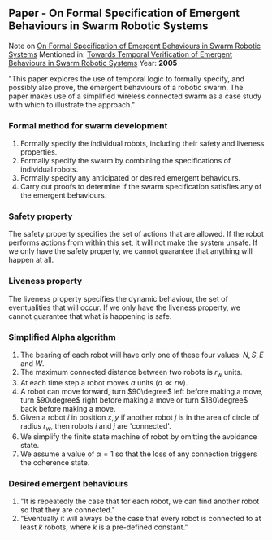 ## Paper - On Formal Specification of Emergent Behaviours in Swarm Robotic Systems
Note on [On Formal Specification of Emergent Behaviours in Swarm Robotic Systems](../Relevant%20Papers/On%20Formal%20Specification%20of%20Emergent%20Behaviours%20in%20Swarm%20Robotic%20Systems.pdf)
Mentioned in: [Towards Temporal Verification of Emergent Behaviours in Swarm Robotic Systems](../Relevant%20Papers/Towards%20Temporal%20Verification%20of%20Emergent%20Behaviours%20in%20Swarm%20Robotic%20Systems.pdf)
Year: **2005**

"This paper explores the use of temporal logic to formally specify, and possibly also prove, the emergent behaviours of a robotic swarm. The paper makes use of a simplified wireless connected swarm as a case study with which to illustrate the approach."

### Formal method for swarm development
1. Formally specify the individual robots, including their safety and liveness properties. 
2. Formally specify the swarm by combining the specifications of individual robots. 
3. Formally specify any anticipated or desired emergent behaviours. 
4. Carry out proofs to determine if the swarm specification satisfies any of the emergent behaviours.

### Safety property
The safety property specifies the set of actions that are allowed. If the robot performs actions from within this set, it will not make the system unsafe.
If we only have the safety property, we cannot guarantee that anything will happen at all.

### Liveness property
The liveness property specifies the dynamic behaviour, the set of eventualities that will occur.
If we only have the liveness property, we cannot guarantee that what is happening is safe.

### Simplified Alpha algorithm
1. The bearing of each robot will have only one of these four values: $N, S, E$ and $W$.
2. The maximum connected distance between two robots is $r_w$ units.
3. At each time step a robot moves $a$ units $(a \ll rw )$.
4. A robot can move forward, turn $90\degree$ left before making a move, turn $90\degree$ right before making a move or turn $180\degree$ back before making a move.
5. Given a robot $i$ in position $x, y$ if another robot $j$ is in the area of circle of radius $r_w$, then robots $i$ and $j$ are 'connected'.
6. We simplify the finite state machine of robot by omitting the avoidance state.
7. We assume a value of $\alpha=1$ so that the loss of any connection triggers the coherence state.

### Desired emergent behaviours
1. "It is repeatedly the case that for each robot, we can find another robot so that they are connected."
2. "Eventually it will always be the case that every robot is connected to at least $k$ robots, where $k$ is a pre-defined constant."



<script>
MathJax = {
  tex: {
    inlineMath: [["$", "$"], ["\\(", "\\)"]]
  }
};
</script>
<script id="MathJax-script" async src="https://cdn.jsdelivr.net/npm/mathjax@3/es5/tex-chtml.js"></script>
